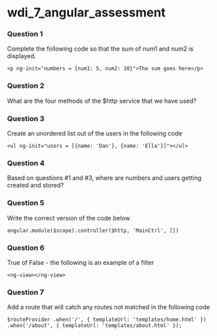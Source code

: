 wdi_7_angular_assessment
========================

### Question 1

Complete the following code so that the sum of num1 and num2 is displayed.

`<p ng-init="numbers = {num1: 5, num2: 10}">The sum goes here</p>`

### Question 2

What are the four methods of the $http service that we have used?

### Question 3

Create an unordered list out of the users in the following code

`<ul ng-init="users = [{name: 'Dan'}, {name: 'Ella'}]"></ul>`

### Question 4

Based on questions #1 and #3, where are numbers and users getting created and stored?

### Question 5

Write the correct version of the code below

`angular.module($scope).controller($http, 'MainCtrl', [])`

### Question 6

True of False - the following is an example of a filter

`<ng-view></ng-view>`

### Question 7

Add a route that will catch any routes not matched in the following code

`
$routeProvider
  .when('/', {
    templateUrl: 'templates/home.html'
  })
  .when('/about', {
    templateUrl: 'templates/about.html'
  });
`
